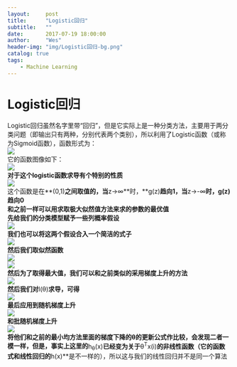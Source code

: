 ```yaml
---
layout:     post
title:      "Logistic回归"
subtitle:   ""
date:       2017-07-19 18:00:00
author:     "Wes"
header-img: "img/Logistic回归-bg.png"
catalog: true
tags:
    - Machine Learning
---
```


# Logistic回归

Logistic回归虽然名字里带“回归”，但是它实际上是一种分类方法，主要用于两分类问题（即输出只有两种，分别代表两个类别），所以利用了Logistic函数（或称为Sigmoid函数），函数形式为：  
![](https://aswz.github.io/assets/img/Logistic回归/logistic函数.jpg)  
它的函数图像如下：  
![](https://aswz.github.io/assets/img/Logistic回归/Logistic回归图像.png)  
**对于这个logistic函数求导有个特别的性质**  
![](https://aswz.github.io/assets/img/Logistic回归/logistic函数求导性质.png)  
这个函数是在**(0,1)**之间取值的，当**z->∞**时，**g(z)**趋向1，当**z->-∞**时，**g(z)**趋向0  
和之前一样可以用求取极大似然值方法来求的参数的最优值  
先给我们的分类模型赋予一些列概率假设  
![](https://aswz.github.io/assets/img/Logistic回归/概率推导.jpg)  
我们也可以将这两个假设合入一个简洁的式子  
![](https://aswz.github.io/assets/img/Logistic回归/概率推导合并.jpg)  
然后我们取似然函数  
![](https://aswz.github.io/assets/img/Logistic回归/logistic回归似然值函数.png)  
![](https://aswz.github.io/assets/img/Logistic回归/logistic回归似然值对数函数.png)  
然后为了取得最大值，我们可以和之前类似的采用**梯度上升**的方法  
![](https://aswz.github.io/assets/img/Logistic回归/梯度上升.gif)  
然后我们对**l(θ)**求导，可得  
![](https://aswz.github.io/assets/img/Logistic回归/logistic回归似然值对数函数求导.png)  
最后应用到随机梯度上升  
![](https://aswz.github.io/assets/img/Logistic回归/随机梯度上升.gif)  
和批随机梯度上升  
![](https://aswz.github.io/assets/img/Logistic回归/批梯度上升.gif)  
将他们和之前的最小均方法里面的梯度下降的θ的更新公式作比较，会发现二者一模一样，但是，事实上这里的**h<sub>θ</sub>(x)**已经变为关于**θ<sup>T</sup>x(i)**的非线性函数（它的函数式和线性回归的**h(x)**是不一样的），所以这与我们的线性回归并不是同一个算法  